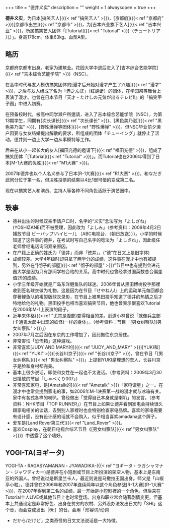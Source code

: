 +++
title = "德井义实"
description = ""
weight = 1
alwaysopen = true
+++


**德井义实**，为日本[搞笑艺人]({{< ref "搞笑艺人" >}})，[京都府]({{< ref "京都府" >}})[京都市出生]({{< ref "京都市" >}})，为[吉本兴业旗下艺人]({{< ref "吉本兴业" >}})，所属搞笑艺人团体「[Tutorial]({{< ref "Tutorial" >}})（チュートリア儿）」。身高178cm。体重63kg。血型A型。

<!--more-->


略历
----

京都府京都市出身。老家为建筑业。花园大学中退后进入了[吉本综合艺能学院]({{< ref "吉本综合艺能学院" >}})（NSC）。

在高中时代与友人模仿搞笑团体的[漫才后开始对漫才产生了兴趣]({{< ref "漫才" >}})，之后与友人组成了名为「赤之んぼ」（红蜻蜓）的团体，在学园祭等舞台上表演了漫才。也曾在日本节目『天才・たけしの元気が出るテレビ!!』的「搞笑甲子园」中进入初赛。

在预备校时代，被高中同学濑户所邀请，进入了吉本综合艺能学院（NSC），为第13期学生，同期有[次长课长]({{< ref "次长课长" >}})、[黑色美乃滋]({{< ref "黑色美乃滋" >}})、[野性爆弹等团体]({{< ref "野性爆弹" >}})。但NSC毕业前夕濑户因要与女友结婚提出解散的要求，所组成的团体「チューイング」就停止了活动，德井则一边上大学一边从事模特等工作。

后来在从小一起长大的友人[福田充德的邀请下]({{< ref "福田充德" >}})，组成了搞笑团体「[Tutorial]({{< ref "Tutorial" >}})」。而Tutorial也在2006年得到了日本[M-1大赛的优胜]({{< ref "M1大赛" >}})。

2007年德井也以个人名义参与了日本[R-1大赛]({{< ref "R1大赛" >}})，和なだぎ武同分位于第一名，但决胜投票的结果以4比1很可惜的变成第二名。

现在以搞笑艺人和演员、主持人等各种不同角色活跃于演艺圈中。

轶事
----

-   德井出生的时候双亲申请户口时，名字的“义实”念法写为「よしざね」(YOSHIZANE)而不被受理，因此改为「よしみ」（参考资料：2009年4月2日播放节目
    ビーバップ!ハイヒー儿
    （ABC电视台、（朝日放送）））。小学的时候知道了这件事的德井，在考试时写自己名字的唸法为「よしざね」，因此级任老师曾经电话询问双亲原因。
-   在户籍上正确的姓氏为「德井」而非「徳井」。(“德”在日文上是旧字体)
-   成绩较差。大学4年级时却只拿了两学分的成绩，这件事在漫才中也有被提到，另外在“[彻子的部屋]({{< ref "彻子的部屋" >}})”节目中也有提到会进花园大学是因为只有那间学校合格的关系。高中时代也曾经拿过国英数总合偏差值29的成绩。
-   小学三年级开始就是广岛东洋鲤鱼队的球迷。2006年曾从黑田博树投手那裡收到签名球衣做为礼物。这是因为在节目『せやねん!』上的运动单元每回都会穿著鲤鱼队的複製版球衣录影，在节目上被黒田投手知道了德井的热情之后才特地给他的礼物。黒田投手也相当喜欢搞笑节目，他也曾表示很喜欢Tutorial在2006年M-1上表演的段子。
-   近年来体格({{< ref "尤其是腹部)变得相当的差。剑道小林曾说「就像兵主部(卡通鬼太郎中出现的妖怪)一样的身体」。（参考资料：节目「[男女纠察队](男女纠察队" >}})」）
-   2007年7月之后因在东京的工作增加了，因此搬往东京居住。
-   非常害怕「恐怖箱」这种游戏。
-   非常喜欢[JUDY AND
    MARY的]({{< ref "JUDY_AND_MARY" >}})[YUKI和]({{< ref "YUKI" >}})[长谷川京子]({{< ref "长谷川京子" >}})，曾在节目「[男女纠察队]({{< ref "男女纠察队" >}})」上提到YUKI是理想的恋人，长谷川京子是脸和身材都完美。
-   基本上很少说话，即使和女性在一起也不太说话。（参考资料：2009年3月30日播放的节目「しゃべくり007」）
-   非常喜欢家电，是[Ametalk的]({{< ref "Ametalk" >}})「家电谐星」之一。在漫才中也常会提到家电的事，如2006年M-1决赛第一战的漫才就与冰箱有关。家中有各式各样的喇叭，曾经做出「觉得自己本身就是喇叭」的发言。（参考资料：NHK节目「TOP
    RUNNER」）在节目上如果让德井看到家电会持续很久跟家电相关的谈话，去到别人家裡时也会特别检查家电品牌。喜欢的家电需要有设计感，没有设计感的话就不会购入，似乎相当喜欢amadana这个牌子。
-   爱车是[Land Rover第三代]({{< ref "Land_Rover" >}})。
-   喜欢Cosplay，在朝日电视台综艺节目《[男女纠察队]({{< ref "男女纠察队" >}})》中透露了这个嗜好。

YOGI-TA(ヨギータ)
-----------------

YOGI-TA・RAGASYAMANAN・JYAWADIKA-({{< ref "ヨギータ・ラガシャマナン・ジャワディカー)是德井在小短剧或节目上所扮演的架空人物，基本上是东南亚的外国人。曾经说过是斯里兰卡人，最近则说是马撒拉王国出身。师父是「山椒亭小粒」。德井曾在2006年和2007年连续两年以这个角色参战[R-1大赛](R-1大赛" >}})，在2007年得到第二名的成绩。最一开始是小短剧裡的一个角色，但后来在Tutorial个人LIVE或其他节目上也时常登场。出身和职业常会随著剧情变更，但基本上共通设定是非常好色、出身在贫穷的农村、另外没办法发出日文的「SHI」这个音，而会变成发出［θi:］的音。会用「形容词/动词
+ だから/だけど」之类奇怪的日文文法说话是一大特徵。
